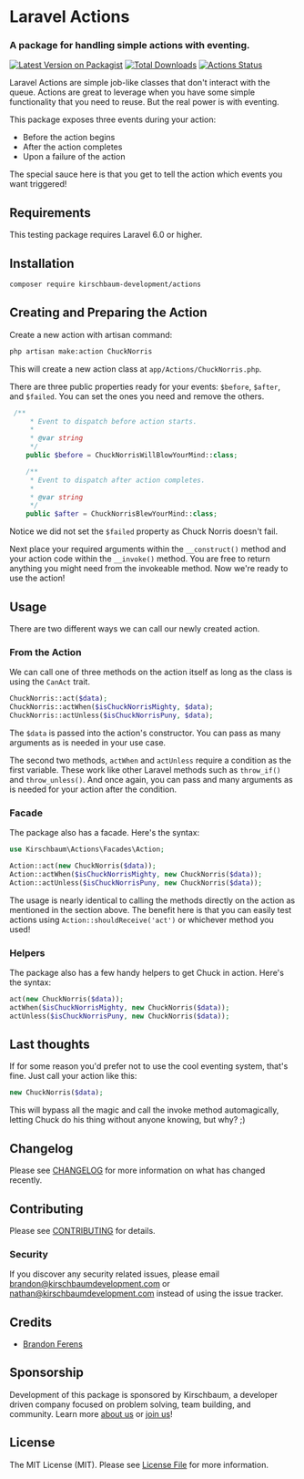 [//]: # (![Mail Intercept banner]&#40;screenshots/banner.jpg&#41;)

# Laravel Actions
### A package for handling simple actions with eventing.

[![Latest Version on Packagist](https://img.shields.io/packagist/v/kirschbaum-development/actions.svg)](https://packagist.org/packages/kirschbaum-development/actions)
[![Total Downloads](https://img.shields.io/packagist/dt/kirschbaum-development/actions.svg)](https://packagist.org/packages/kirschbaum-development/actions)
[![Actions Status](https://github.com/kirschbaum-development/actions/workflows/CI/badge.svg)](https://github.com/kirschbaum-development/actions/actions)

Laravel Actions are simple job-like classes that don't interact with the queue. Actions are great to leverage when you have some simple functionality that you need to reuse. But the real power is with eventing.

This package exposes three events during your action:
- Before the action begins
- After the action completes
- Upon a failure of the action

The special sauce here is that you get to tell the action which events you want triggered!

## Requirements

This testing package requires Laravel 6.0 or higher.

## Installation

```bash
composer require kirschbaum-development/actions
```

## Creating and Preparing the Action

Create a new action with artisan command:

```bash
php artisan make:action ChuckNorris
```

This will create a new action class at `app/Actions/ChuckNorris.php`.

There are three public properties ready for your events: `$before`, `$after`, and `$failed`. You can set the ones you need and remove the others.

```php
 /**
     * Event to dispatch before action starts.
     *
     * @var string
     */
    public $before = ChuckNorrisWillBlowYourMind::class;

    /**
     * Event to dispatch after action completes.
     *
     * @var string
     */
    public $after = ChuckNorrisBlewYourMind::class;
```

Notice we did not set the `$failed` property as Chuck Norris doesn't fail.

Next place your required arguments within the `__construct()` method and your action code within the `__invoke()` method. You are free to return anything you might need from the invokeable method. Now we're ready to use the action!

## Usage

There are two different ways we can call our newly created action.

### From the Action

We can call one of three methods on the action itself as long as the class is using the `CanAct` trait.

```php
ChuckNorris::act($data);
ChuckNorris::actWhen($isChuckNorrisMighty, $data);
ChuckNorris::actUnless($isChuckNorrisPuny, $data);
```

The `$data` is passed into the action's constructor. You can pass as many arguments as is needed in your use case.

The second two methods, `actWhen` and `actUnless` require a condition as the first variable. These work like other Laravel methods such as `throw_if()` and `throw_unless()`. And once again, you can pass and many arguments as is needed for your action after the condition.

### Facade

The package also has a facade. Here's the syntax:

```php
use Kirschbaum\Actions\Facades\Action;

Action::act(new ChuckNorris($data));
Action::actWhen($isChuckNorrisMighty, new ChuckNorris($data));
Action::actUnless($isChuckNorrisPuny, new ChuckNorris($data));
```

The usage is nearly identical to calling the methods directly on the action as mentioned in the section above. The benefit here is that you can easily test actions using `Action::shouldReceive('act')` or whichever method you used!

### Helpers

The package also has a few handy helpers to get Chuck in action. Here's the syntax:

```php
act(new ChuckNorris($data));
actWhen($isChuckNorrisMighty, new ChuckNorris($data));
actUnless($isChuckNorrisPuny, new ChuckNorris($data));
```

## Last thoughts

If for some reason you'd prefer not to use the cool eventing system, that's fine. Just call your action like this:

```php
new ChuckNorris($data);
```

This will bypass all the magic and call the invoke method automagically, letting Chuck do his thing without anyone knowing, but why? ;)

## Changelog

Please see [CHANGELOG](CHANGELOG.md) for more information on what has changed recently.

## Contributing

Please see [CONTRIBUTING](CONTRIBUTING.md) for details.

### Security

If you discover any security related issues, please email brandon@kirschbaumdevelopment.com or nathan@kirschbaumdevelopment.com instead of using the issue tracker.

## Credits

- [Brandon Ferens](https://github.com/brandonferens)

## Sponsorship

Development of this package is sponsored by Kirschbaum, a developer driven company focused on problem solving, team building, and community. Learn more [about us](https://kirschbaumdevelopment.com) or [join us](https://careers.kirschbaumdevelopment.com)!

## License

The MIT License (MIT). Please see [License File](LICENSE.md) for more information.
